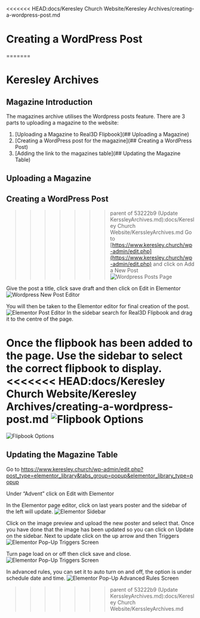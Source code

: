 <<<<<<< HEAD:docs/Keresley Church Website/Keresley Archives/creating-a-wordpress-post.md
# Creating a WordPress Post
=======
# Keresley Archives
## Magazine Introduction
The magazines archive utilises the Wordpress posts feature. There are 3 parts to uploading a magazine to the website:
1. [Uploading a Magazine to Real3D Flipbook](## Uploading a Magazine)
2. [Creating a WordPress post for the magazine](## Creating a WordPress Post)
3. [Adding the link to the magazines table](## Updating the Magazine Table)

## Uploading a Magazine

## Creating a WordPress Post
>>>>>>> parent of 53222b9 (Update KerssleyArchives.md):docs/Keresley Church Website/KerssleyArchives.md
Go to [https://www.keresley.church/wp-admin/edit.php](https://www.keresley.church/wp-admin/edit.php) and click on Add a New Post
![Wordpress Posts Page](postspage.png)

Give the post a title, click save draft and then click on Edit in Elementor
![Wordpress New Post Editor](newpostseditor.png)

You will then be taken to the Elementor editor for final creation of the post.
![Elementor Post Editor](elementorposteditor.png)
In the sidebar search for Real3D Flipbook and drag it to the centre of the page.

Once the flipbook has been added to the page. Use the sidebar to select the correct flipbook to display.
<<<<<<< HEAD:docs/Keresley Church Website/Keresley Archives/creating-a-wordpress-post.md
![Flipbook Options](flipbookoptions.png)
=======
![Flipbook Options](flipbookoptions.png)

## Updating the Magazine Table
Go to https://www.keresley.church/wp-admin/edit.php?post_type=elementor_library&tabs_group=popup&elementor_library_type=popup

Under “Advent” click on Edit with Elementor

In the Elementor page editor, click on last years poster and the sidebar of the left will update.
![Elementor Sidebar](sidebar.png)

Click on the image preview and upload the new poster and select that. Once you have done that the image has been updated so you can click on Update on the sidebar.
Next to update click on the up arrow and then Triggers
![Elementor Pop-Up Triggers Screen](triggers.png)

Turn page load on or off then click save and close.
![Elementor Pop-Up Triggers Screen](onpageload.png)

In advanced rules, you can set it to auto turn on and off, the option is under schedule date and time.
![Elementor Pop-Up Advanced Rules Screen](advancedrules.png)
>>>>>>> parent of 53222b9 (Update KerssleyArchives.md):docs/Keresley Church Website/KerssleyArchives.md
